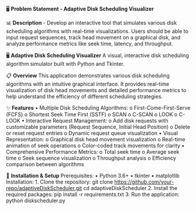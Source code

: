 🖥️ **Problem Statement - Adaptive Disk Scheduling Visualizer**  

📊 **Description** - Develop an interactive tool that simulates various disk scheduling algorithms with real-time visualizations. Users should be able to input request sequences, track head movement on a graphical disk, and analyze performance metrics like seek time, latency, and throughput.



🖥️ **Adaptive Disk Scheduling Visualizer**
A visual, interactive disk scheduling algorithm simulator built with Python and Tkinter.

📋 **Overview**
This application demonstrates various disk scheduling algorithms with an intuitive graphical interface. It provides real-time visualization of disk head movements and detailed performance metrics to help understand the efficiency of different scheduling strategies.

✨ **Features**
•	Multiple Disk Scheduling Algorithms:
       o	First-Come-First-Serve (FCFS)
       o	Shortest Seek Time First (SSTF)
       o	SCAN
       o	C-SCAN
       o	LOOK
       o	C-LOOK
•	Interactive Request Management:
       o	Add disk requests with customizable parameters (Request Sequence, Initial Head Position)
       o	Delete or reset request entries
       o	Dynamic request queue visualization
•	Visual Representation:
       o	Graphical disk head movement visualization
       o	Real-time animation of seek operations
       o	Color-coded track movements for clarity
•	Comprehensive Performance Metrics:
       o	Total seek time
       o	Average seek time
       o	Seek sequence visualization
       o	Throughput analysis
       o	Efficiency comparison between algorithms

🚀 **Installation & Setup**
Prerequisites:
       •	Python 3.6+
       •	tkinter
       •	matplotlib
Installation: 
       1.	Clone the repository:
git clone https://github.com/your-repo/adaptiveDiskScheduler.git
cd adaptiveDiskScheduler
       2.	Install the required packages:
pip install -r requirements.txt
       3.	Run the application:
python diskscheduler.py


